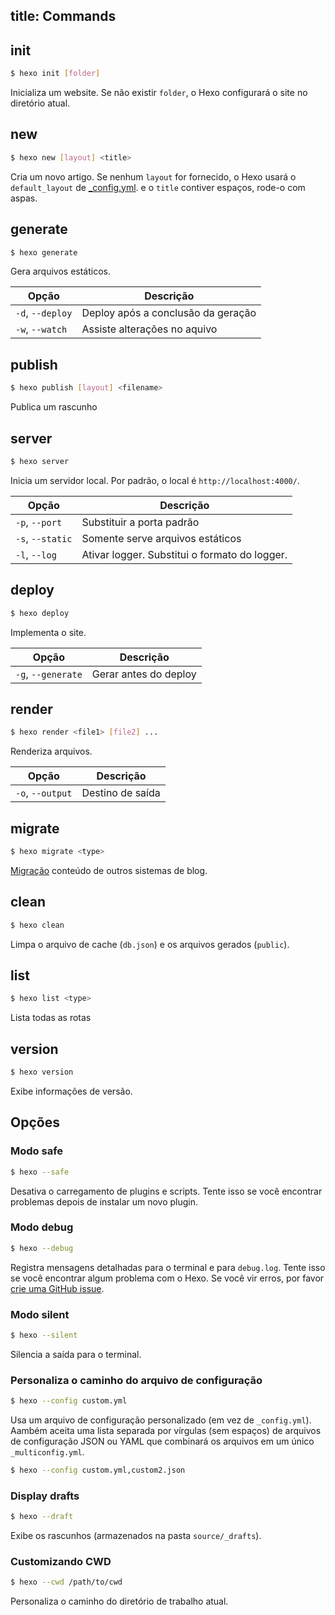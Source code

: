 title: Commands
---
## init

``` bash
$ hexo init [folder]
```
Inicializa um website. Se não existir `folder`, o Hexo configurará o site no diretório atual.

## new

``` bash
$ hexo new [layout] <title>
```

Cria um novo artigo. Se nenhum `layout` for fornecido, o Hexo usará o `default_layout` de [_config.yml](configuration.html). e o `title` contiver espaços, rode-o com aspas.

## generate

``` bash
$ hexo generate
```

Gera arquivos estáticos.

Opção | Descrição
--- | ---
`-d`, `--deploy` | Deploy após a conclusão da geração
`-w`, `--watch` | Assiste alterações no aquivo

## publish

``` bash
$ hexo publish [layout] <filename>
```

Publica um rascunho

## server

``` bash
$ hexo server
```

Inicia um servidor local. Por padrão, o local é `http://localhost:4000/`.

Opção | Descrição
--- | ---
`-p`, `--port` | Substituir a porta padrão
`-s`, `--static` | Somente serve arquivos estáticos
`-l`, `--log` | Ativar logger. Substitui o formato do logger.

## deploy

``` bash
$ hexo deploy
```

Implementa o site.

Opção | Descrição
--- | ---
`-g`, `--generate` | Gerar antes do deploy

## render

``` bash
$ hexo render <file1> [file2] ...
```

Renderiza arquivos.

Opção | Descrição
--- | ---
`-o`, `--output` | Destino de saída

## migrate

``` bash
$ hexo migrate <type>
```

[Migração](migration.html) conteúdo de outros sistemas de blog.

## clean

``` bash
$ hexo clean
```

Limpa o arquivo de cache (`db.json`) e os arquivos gerados (`public`).

## list

``` bash
$ hexo list <type>
```

Lista todas as rotas

## version

``` bash
$ hexo version
```

Exibe informações de versão.

## Opções

### Modo safe

``` bash
$ hexo --safe
```

Desativa o carregamento de plugins e scripts. Tente isso se você encontrar problemas depois de instalar um novo plugin.

### Modo debug

``` bash
$ hexo --debug
```

Registra mensagens detalhadas para o terminal e para  `debug.log`. Tente isso se você encontrar algum problema com o Hexo. Se você vir erros, por favor [crie uma GitHub issue](https://github.com/hexojs/hexo/issues/new).

### Modo silent

``` bash
$ hexo --silent
```

Silencia a saída para o terminal.

### Personaliza o caminho do arquivo de configuração

``` bash
$ hexo --config custom.yml
```

Usa um arquivo de configuração personalizado (em vez de `_config.yml`). Aambém aceita uma lista separada por vírgulas (sem espaços) de arquivos de configuração JSON ou YAML que combinará os arquivos em um único `_multiconfig.yml`.

``` bash
$ hexo --config custom.yml,custom2.json
```

### Display drafts

``` bash
$ hexo --draft
```

Exibe os rascunhos (armazenados na pasta `source/_drafts`).

### Customizando CWD

``` bash
$ hexo --cwd /path/to/cwd
```

Personaliza o caminho do diretório de trabalho atual.
